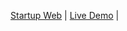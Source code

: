[Startup Web](https://github.com/rachmatramadhanh/Startup-Web)                                           | [Live Demo](https://startup-web.w3spaces.com/)                      |
